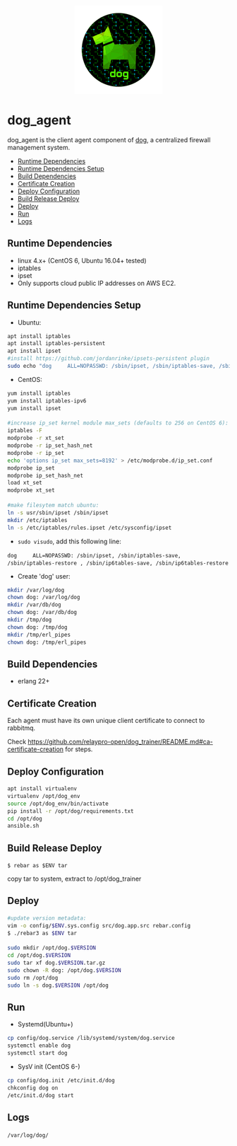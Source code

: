 <p align="center">
  <img src="../../images/dog-segmented-green.network-200x200.png">
</p>

<h1>dog_agent</h1>

dog_agent is the client agent component of [dog](https://github.com/relaypro-open/dog),
a centralized firewall management system.

- [Runtime Dependencies](#runtime-dependencies)
- [Runtime Dependencies Setup](#runtime-dependencies-setup)
- [Build Dependencies](#build-dependencies)
- [Certificate Creation](#certificate-creation)
- [Deploy Configuration](#deploy-configuration)
- [Build Release Deploy](#build-release-deploy)
- [Deploy](#deploy)
- [Run](#run)
- [Logs](#logs)

## Runtime Dependencies

- linux 4.x+ (CentOS 6, Ubuntu 16.04+ tested)
- iptables
- ipset
- Only supports cloud public IP addresses on AWS EC2.

## Runtime Dependencies Setup

- Ubuntu:

```bash
apt install iptables
apt install iptables-persistent
apt install ipset
#install https://github.com/jordanrinke/ipsets-persistent plugin
sudo echo "dog     ALL=NOPASSWD: /sbin/ipset, /sbin/iptables-save, /sbin/iptables-restore , /sbin/ip6tables-save, /sbin/ip6tables-restore" > /etc/sudoers.d/dog
```

- CentOS:

```bash
yum install iptables
yum install iptables-ipv6
yum install ipset

#increase ip_set kernel module max_sets (defaults to 256 on CentOS 6):    
iptables -F
modprobe -r xt_set
modprobe -r ip_set_hash_net
modprobe -r ip_set
echo 'options ip_set max_sets=8192' > /etc/modprobe.d/ip_set.conf
modprobe ip_set
modprobe ip_set_hash_net
load xt_set
modprobe xt_set

#make filesytem match ubuntu:
ln -s usr/sbin/ipset /sbin/ipset
mkdir /etc/iptables
ln -s /etc/iptables/rules.ipset /etc/sysconfig/ipset
```

- ```sudo visudo```, add this following line:

```dog     ALL=NOPASSWD: /sbin/ipset, /sbin/iptables-save, /sbin/iptables-restore , /sbin/ip6tables-save, /sbin/ip6tables-restore```

- Create 'dog' user:

```bash
mkdir /var/log/dog
chown dog: /var/log/dog
mkdir /var/db/dog
chown dog: /var/db/dog
mkdir /tmp/dog
chown dog: /tmp/dog
mkdir /tmp/erl_pipes
chown dog: /tmp/erl_pipes
```

## Build Dependencies

- erlang 22+

## Certificate Creation

Each agent must have its own unique client certificate to connect to rabbitmq.

Check https://github.com/relaypro-open/dog_trainer/README.md#ca-certificate-creation for steps.

## Deploy Configuration

```bash
apt install virtualenv
virtualenv /opt/dog_env
source /opt/dog_env/bin/activate
pip install -r /opt/dog/requirements.txt
cd /opt/dog
ansible.sh
```

## Build Release Deploy

```$ rebar as $ENV tar```

copy tar to system, extract to /opt/dog_trainer

## Deploy

```bash
#update version metadata:
vim -o config/$ENV.sys.config src/dog.app.src rebar.config
$ ./rebar3 as $ENV tar

sudo mkdir /opt/dog.$VERSION
cd /opt/dog.$VERSION
sudo tar xf dog.$VERSION.tar.gz
sudo chown -R dog: /opt/dog.$VERSION
sudo rm /opt/dog
sudo ln -s dog.$VERSION /opt/dog
```

## Run

- Systemd(Ubuntu+)

```bash
cp config/dog.service /lib/systemd/system/dog.service
systemctl enable dog
systemctl start dog
```

- SysV init (CentOS 6-)

```bash
cp config/dog.init /etc/init.d/dog
chkconfig dog on
/etc/init.d/dog start
```

## Logs

```/var/log/dog/```
